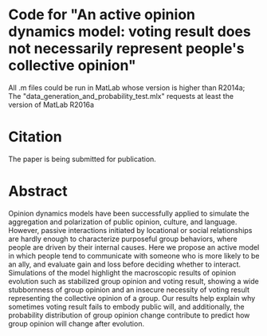 # Code for "An active opinion dynamics model: voting result does not necessarily represent people's collective opinion"
All .m files could be run in MatLab whose version is higher than R2014a;
The "data_generation_and_probability_test.mlx" requests at least the version of MatLab R2016a
# Citation
The paper is being submitted for publication.
# Abstract
Opinion dynamics models have been successfully applied to simulate the aggregation and polarization of public opinion, culture, and language. However, passive interactions initiated by locational or social relationships are hardly enough to characterize purposeful group behaviors, where people are driven by their internal causes. Here we propose an active model in which people tend to communicate with someone who is more likely to be an ally, and evaluate gain and loss before deciding whether to interact. Simulations of the model highlight the macroscopic results of opinion evolution such as stabilized group opinion and voting result, showing a wide stubbornness of group opinion and an insecure necessity of voting result representing the collective opinion of a group. Our results help explain why sometimes voting result fails to embody public will, and additionally, the probability distribution of group opinion change contribute to predict how group opinion will change after evolution.
